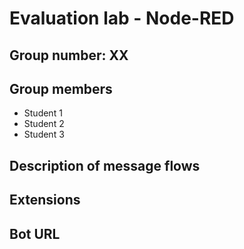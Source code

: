 # Evaluation lab - Node-RED

## Group number: XX

## Group members

- Student 1 
- Student 2
- Student 3

## Description of message flows

## Extensions 

## Bot URL 

